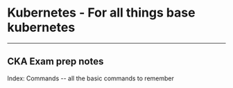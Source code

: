 # Kubernetes - For all things base kubernetes

---------------------------
CKA Exam prep notes
---------------------------
Index:
Commands -- all the basic commands to remember



